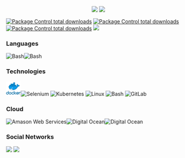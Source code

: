 
<br>
<p align = "center">
  <img src = "https://github-readme-stats.vercel.app/api?username=DenisMurynka&show_icons=true&theme=tokyonight&line_height=27">
  <img src = "https://github-readme-stats.vercel.app/api/top-langs/?username=DenisMurynka&hide=css,java,html&theme=tokyonight">
</p>

<p align = "center">

[![Package Control total downloads](https://img.shields.io/badge/Name-Denis-ff69b4)]()
[![Package Control total downloads](https://img.shields.io/badge/Sex-Yes-green)]()
[![Package Control total downloads](https://img.shields.io/badge/Gender-Engineer-yellow)]()
[![](https://img.shields.io/badge/TG-denowns-blue)](https://t.me/denowns)
</p>




### Languages
<img title="Bash" alt="Bash" width="40px" src="https://img.icons8.com/color/2x/python.png"><img title="Bash" alt="Bash" width="40px" src="https://img.icons8.com/color/2x/postgreesql.png">


### Technologies
<img title="Docker" alt="Docker" width="40px" src="https://raw.githubusercontent.com/github/explore/master/topics/docker/docker.png"><img title="Selenium" alt="Selenium" width="40px" src="https://img.icons8.com/color/48/000000/selenium-test-automation.png">
<img title="Kubernetes" alt="Kubernetes" width="40px" src="https://img.icons8.com/color/2x/kubernetes.png">
<img title="Linux" alt="Linux" width="40px" src="https://img.icons8.com/color/2x/linux.png">
<img title="Bash" alt="Bash" width="40px" src="https://img.icons8.com/color/2x/jenkins.png">
<img title="GitLab" alt="GitLab" width="40px" src="https://img.icons8.com/color/2x/gitlab.png">


### Cloud
<img title="Amason Web Services" alt="Amason Web Services" width="40px" src="https://img.icons8.com/color/452/amazon-web-services.png"><img title="Digital Ocean" alt="Digital Ocean" width="40px" src="https://img.icons8.com/windows/344/digital-ocean.png"><img title="Digital Ocean" alt="Digital Ocean" width="40px" src="https://img.icons8.com/color/2x/heroku.png">

### Social Networks
[<img src="https://img.shields.io/badge/-%230077B5.svg?&style=for-the-badge&logo=linkedin&logoColor=white" />](https://www.linkedin.com/in/demnis-murynka/) 
[<img src = "https://img.shields.io/badge/-%23E4405F.svg?&style=for-the-badge&logo=instagram&logoColor=white">](https://www.instagram.com/denis.murynka/) 